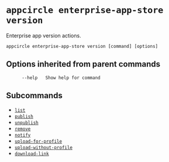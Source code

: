 # `appcircle enterprise-app-store version`

Enterprise app version actions.

```plaintext
appcircle enterprise-app-store version [command] [options]
```

## Options inherited from parent commands

```plaintext
      --help   Show help for command
```

## Subcommands

- [`list`](list.md)
- [`publish`](publish.md)
- [`unpublish`](unpublish.md)
- [`remove`](remove.md)
- [`notify`](notify.md)
- [`upload-for-profile`](upload-for-profile.md)
- [`upload-without-profile`](upload-without-profile.md)
- [`download-link`](download-link.md)

